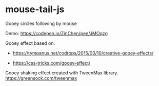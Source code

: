 # mouse-tail-js
Gooey circles following by mouse

Demo: https://codepen.io/ZinChen/pen/JMOqzg

Gooey effect based on:

- https://tympanus.net/codrops/2015/03/10/creative-gooey-effects/

- https://css-tricks.com/gooey-effect/



Gooey shaking effect created with TweenMax library. https://greensock.com/tweenmax
